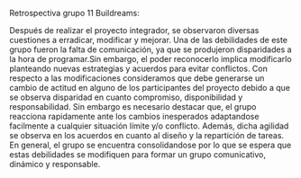 Retrospectiva grupo 11 Buildreams:

Después de realizar el proyecto integrador, se observaron diversas cuestiones a erradicar, modificar y mejorar. 
Una de las debilidades de este grupo fueron la falta de comunicación, ya que se produjeron disparidades a la hora de programar.Sin embargo, el poder reconocerlo implica modificarlo planteando nuevas estrategias y acuerdos para evitar conflictos. 
Con respecto a las modificaciones consideramos que debe generarse un cambio de actitud en alguno de los participantes del proyecto debido a que se observa disparidad en cuanto compromiso, disponibilidad y responsabilidad.
Sin embargo es necesario destacar que, el grupo reacciona rapidamente ante los cambios inesperados adaptandose facilmente a cualquier situación límite y/o conflicto. Además, dicha agilidad se observa en los acuerdos en cuanto al diseño y la repartición de tareas. 
En general, el grupo se encuentra consolidandose por lo que se espera que estas debilidades se modifiquen para formar un grupo comunicativo, dinámico y responsable. 
